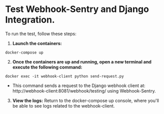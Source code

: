 # Test Webhook-Sentry and Django Integration.

To run the test, follow these steps:


1. **Launch the containers:**
```
docker-compose up
```


2. **Once the containers are up and running, open a new terminal and execute the following command:**
```
docker exec -it webhook-client python send-request.py
```

- This command sends a request to the Django webhook client at: http://webhook-client:8081/webhook/testing/ using Webhook-Sentry.

3. **View the logs:**
Return to the docker-compose up console, where you'll be able to see logs related to the webhook-client.
